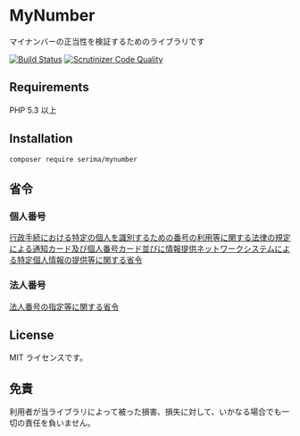 # MyNumber
マイナンバーの正当性を検証するためのライブラリです

[![Build Status](https://travis-ci.org/serima/MyNumber.svg?branch=master)](https://travis-ci.org/serima/MyNumber)
[![Scrutinizer Code Quality](https://scrutinizer-ci.com/g/serima/MyNumber/badges/quality-score.png?b=master)](https://scrutinizer-ci.com/g/serima/MyNumber/?branch=master)

## Requirements
PHP 5.3 以上

## Installation

```
composer require serima/mynumber
```

## 省令
### 個人番号
[行政手続における特定の個人を識別するための番号の利用等に関する法律の規定による通知カード及び個人番号カード並びに情報提供ネットワークシステムによる特定個人情報の提供等に関する省令](http://law.e-gov.go.jp/announce/H26F11001000085.html)

### 法人番号
[法人番号の指定等に関する省令](http://law.e-gov.go.jp/announce/H26F14001000070.html)

## License
MIT ライセンスです。

## 免責
利用者が当ライブラリによって被った損害、損失に対して、いかなる場合でも一切の責任を負いません。